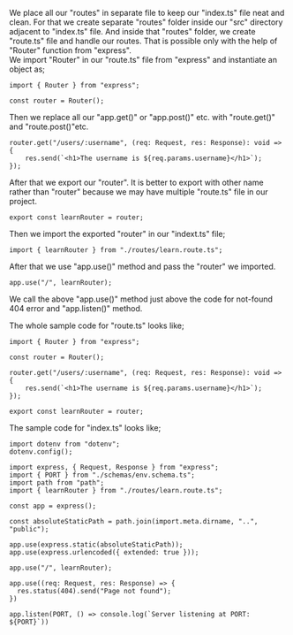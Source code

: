 We place all our "routes" in separate file to keep our "index.ts" file neat and clean. For that we create separate "routes" folder inside our "src" directory adjacent to "index.ts" file. And inside that "routes" folder, we create "route.ts" file and handle our routes. That is possible only with the help of "Router" function from "express".
<br> We import "Router" in our "route.ts" file from "express" and instantiate an object as;

```
import { Router } from "express";

const router = Router();
```

Then we replace all our "app.get()" or "app.post()" etc. with "route.get()" and "route.post()"etc.

```
router.get("/users/:username", (req: Request, res: Response): void => {
    res.send(`<h1>The username is ${req.params.username}</h1>`);
});
```

After that we export our "router". It is better to export with other name rather than "router" because we may have multiple "route.ts" file in our project.

```
export const learnRouter = router;
```

Then we import the exported "router" in our "indext.ts" file;

```
import { learnRouter } from "./routes/learn.route.ts";
```

After that we use "app.use()" method and pass the "router" we imported.

```
app.use("/", learnRouter);
```

We call the above "app.use()" method just above the code for not-found 404 error and "app.listen()" method.

The whole sample code for "route.ts" looks like;

```
import { Router } from "express";

const router = Router();

router.get("/users/:username", (req: Request, res: Response): void => {
    res.send(`<h1>The username is ${req.params.username}</h1>`);
});

export const learnRouter = router;
```

The sample code for "index.ts" looks like;

```
import dotenv from "dotenv";
dotenv.config();

import express, { Request, Response } from "express";
import { PORT } from "./schemas/env.schema.ts";
import path from "path";
import { learnRouter } from "./routes/learn.route.ts";

const app = express();

const absoluteStaticPath = path.join(import.meta.dirname, "..", "public");

app.use(express.static(absoluteStaticPath));
app.use(express.urlencoded({ extended: true }));

app.use("/", learnRouter);

app.use((req: Request, res: Response) => {
  res.status(404).send("Page not found");
})

app.listen(PORT, () => console.log(`Server listening at PORT: ${PORT}`))
```
